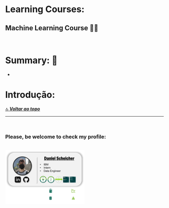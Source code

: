 # **Learning Courses:**

## Machine Learning Course :brain::robot:

<br>

# Summary: :pushpin:

- 

# Introdução:
[:top: ***Voltar ao topo***](#learning-courses)



***

<br>

### **Please, be welcome to check my profile:**

<br>

<a href="https://github.com/DanScherr">
    <img src="./images/the-end-img.png" width="50%">
</a>